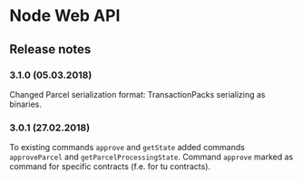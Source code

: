 Node Web API
==================================
Release notes
-------------

### 3.1.0 (05.03.2018)

Changed Parcel serialization format: TransactionPacks serializing as binaries.

### 3.0.1 (27.02.2018)

To existing commands `approve` and `getState` added commands `approveParcel` and `getParcelProcessingState`. Command `approve` marked as command for specific contracts (f.e. for tu contracts).